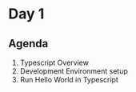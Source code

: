 # Day 1

## Agenda
1) Typescript Overview
2) Development Environment setup
3) Run Hello World in Typescript
